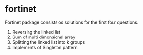 # fortinet
Fortinet package consists os solutions for the first four questions.
1. Reversing the linked list
2. Sum of multi dimensional array
3. Splitting the linked list into k groups
4. Implements of Singleton pattern

